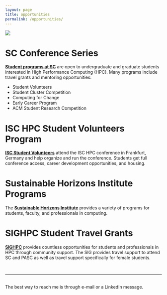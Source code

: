 ```yaml
---
layout: page
title: opportunities
permalink: /opportunities/
---
```


<img class="col one right" src="/img/SC18-LeadVols.jpg">

<br/>

# SC Conference Series

**<a href="https://sc19.supercomputing.org/program/studentssc/" target="blank">Student programs at SC</a>** are open to undergraduate and graduate students interested in High Performance Computing (HPC). Many programs include travel grants and mentoring opportunities:
* Student Volunteers
* Student Cluster Competition
* Computing for Change
* Early Career Program
* ACM Student Research Competition

# ISC HPC Student Volunteers Program

**<a href="https://www.isc-hpc.com/student-volunteers.html" target="blank">ISC Student Volunteers</a>** attend the ISC HPC conference in Frankfurt, Germany and help organize and run the conference. Students get full conference access, career development opportunities, and housing.

# Sustainable Horizons Institute Programs

The **<a href="http://shinstitute.org" target="blank">Sustainable Horizons Institute</a>** provides a variety of programs for students, faculty, and professionals in computing.

# SIGHPC Student Travel Grants

**<a href="https://www.sighpc.org/for-your-career/student-travel-grants" target="blank">SIGHPC</a>** provides countless opportunities for students and professionals in HPC through community support. The SIG provides travel support to attend SC and PASC as well as travel support specifically for female students. 


<br/>
<hr/>
<br/>
<span class="contacticon center">
	<a href="https://orcid.org/0000-0002-3941-3895" target="_blank"><i class="fa fa-fingerprint"></i></a>
	<a href="https://github.com/ceharvs" target="_blank"><i class="fa fa-github-square"></i></a>
	<a href="https://www.linkedin.com/in/itsharveytime" target="_blank"><i class="fa fa-linkedin"></i></a>
	<a href="https://twitter.com/ItsHarveyTime" target="_blank"><i class="fa fa-twitter-square"></i></a>
	<a href="https://www.instagram.com/itsharveytime/" target="_blank"><i class="fa fa-instagram"></i></a>
</span>

<div class="col three caption">
	The best way to reach me is through e-mail or a LinkedIn message.
</div>

